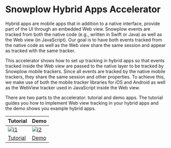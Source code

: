 # Snowplow Hybrid Apps Accelerator

Hybrid apps are mobile apps that in addition to a native interface, provide part of the UI through an embedded Web view.
Snowplow events are tracked from both the native code (e.g., written in Swift or Java) as well as the Web view (in JavaScript).
Our goal is to have both events tracked from the native code as well as the Web view share the same session and appear as tracked with the same tracker.

This accelerator shows how to set up tracking in hybrid apps so that events tracked inside the Web view are passed to the native layer to be tracked by Snowplow mobile trackers.
Since all events are tracked by the native mobile trackers, they share the same session and other properties.
To achieve this, we make use of both the mobile tracker libraries for iOS and Android as well as the WebView tracker used in JavaScript inside the Web view.

There are two parts to the accelerator: tutorial and demo apps.
The tutorial guides you how to implement Web view tracking in your hybrid apps and the demo shows you example hybrid apps.

| Tutorial                           | Demo                       |
|------------------------------------|----------------------------|
| [![i1][tutorial-image]](/tutorial) | [![i2][demo-image]](/demo) |
| [Tutorial](/tutorial)              | [Demo](/demo)              |

[tutorial-image]: https://d3i6fms1cm1j0i.cloudfront.net/github/images/techdocs.png
[demo-image]: https://d3i6fms1cm1j0i.cloudfront.net/github/images/setup.png
